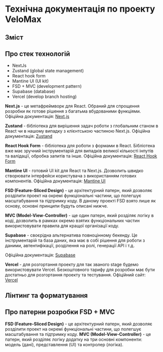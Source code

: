 # Технічна документація по проекту VeloMax

## Зміст


## Про стек технологій
- NextJs
- Zustand (global state management)
- React hook form
- Mantine UI (UI kit)
- FSD + MVC (development pattern)
- Supabase (database)
- Vercel (develop branch hosting)

**Next.js** - це метафреймворк для React. Обраний для спрощення розробки як готове рішення з багатьма вбудованими функціями.
Офіційна документація: [Next.js](https://nextjs.org/docs)

**Zustand** - бібліотека для вирішення задач роботи з глобальним станом в React чи в нашому випадку з клієнтською частиною Next.js.
Офіційна документація: [Zustand](https://zustand.docs.pmnd.rs/getting-started/introduction)

**React Hook Form** - бібліотека для роботи з формами в React. Бібліотека вже має зручний інструментарій для випадків великої кількості інпутів та валідації, обробка запитів та інше.
Офіційна документація: [React Hook Form](https://react-hook-form.com/get-started)

**Mantine UI** - готовий UI kit для React та Next.js. Дозволить швидко створювати інтерфейси користувача з використанням готових компонентів.
Офіційна документація: [Mantine UI](https://mantine.dev/)

**FSD (Feature-Sliced Design)** - це архітектурний патерн, який дозволяє розділити проект на окремі функціональні частини, що полегшує масштабування та підтримку коду. В даному проекті FSD взято лише як основу, основні принципи будуть описані нижче.

**MVC (Model-View-Controller)** - ще один патерн, який розділяє логіку в коді, дозволить в рамках окремо взятих функціональних частин використовувати правила для кращої організації коду. 

**Supabase** - своєрідна альтернатива повноцінному бекенду. Це інструментарій та база даних, яка має в собі рішення для роботи з даними, автентифікації, розділення на ролі, генерації API і т.д.

Офіційна документація: [Supabase](https://supabase.com/docs)

**Vercel** - для розгортання проекту для так званого stage будемо використовувати Vercel. Безкоштовного тарифу для розробки має бути достатньо для розгортання проекту та тестування.
Офіційний сайт: [Vercel](https://vercel.com/)

## Лінтинг та форматування

## Про патерни розробки FSD + MVC
**FSD (Feature-Sliced Design)** - це архітектурний патерн, який дозволяє розділити проект на окремі функціональні частини, що полегшує масштабування та підтримку коду. 
**MVC (Model-View-Controller)** - це патерн, який розділяє логіку додатку на три основні компоненти: модель (дані), представлення (UI) та контролер (логіка).